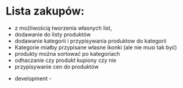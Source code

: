 # Lista zakupów: 

* z możliwością tworzenia własnych list,
* dodawanie do listy produktów
* dodawanie kategorii i przypisywania produktow do kategorii
* Kategorie miałby przypisane własne ikonki (ale nie musi tak być)
* produkty można sortować po kategoriach
* odhaczanie czy produkt kupiony czy nie
* przypisywanie cen do produktów

 - development -
